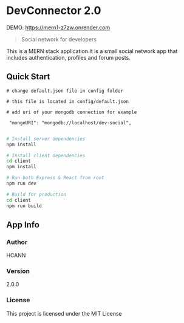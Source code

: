 # DevConnector 2.0

DEMO: https://mern1-z7zw.onrender.com

> Social network for developers

This is a MERN stack application.It is a small social network app that includes authentication, profiles and forum posts.

## Quick Start

```
# change default.json file in config folder

# this file is located in config/default.json

# add uri of your mongodb connection for example

 "mongoURI": "mongodb://localhost/dev-social",
 
```

```bash
# Install server dependencies
npm install

# Install client dependencies
cd client
npm install

# Run both Express & React from root
npm run dev

# Build for production
cd client
npm run build
```

## App Info

### Author

HCANN

### Version

2.0.0

### License

This project is licensed under the MIT License
